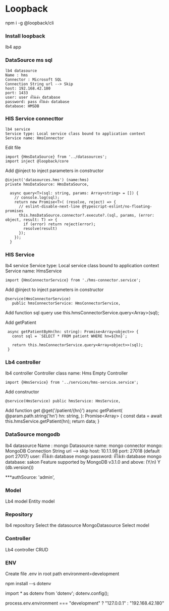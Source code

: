 # Loopback

npm i -g @loopback/cli
### Install loopback
lb4 app

### DataSource ms sql

```
lb4 datasource 
Name : hms
Connector : Microsoft SQL
Connection String url --> Skip
host: 192.168.42.180
port: 1433
user: user ที่ใช้เข้า database
password: pass ที่ใช้เข้า database
database: HMSDB
````
### HIS Service connecttor
```
lb4 service
Service type: Local service class bound to application context
Service name: HmsConnector
```

Edit file
```
import {HmsDataSource} from '../datasources';
import inject @loopback/core
```

 Add @inject to inject parameters in constructor
 ```
@inject('datasources.hms') (name:hms)
private hmsDataSource: HmsDataSource,
```

```
  async query<T>(sql: string, params: Array<string> = []) {
    // console.log(sql);
    return new Promise<T>( (resolve, reject) => {
      // eslint-disable-next-line @typescript-eslint/no-floating-promises
      this.hmsDataSource.connector?.execute?.(sql, params, (error: object, result: T) => {
        if (error) return reject(error);
        resolve(result)
      });
    });
  }
```

### HIS Service
lb4 service
Service type: Local service class bound to application context
Service name: HmsService
```
import {HmsConnectorService} from './hms-connector.service';
```

 Add @inject to inject parameters in constructor
 ```
@service(HmsConnectorService)
    public hmsConnectorService: HmsConnectorService,
```


Add function sql query use this.hmsConnectorService.query<Array<object>>(sql);

Add getPatient
 ```
  async getPatientByHn(hn: string): Promise<Array<object>> {
    const sql = `SELECT * FROM patient WHERE hn=${hn}`;

    return this.hmsConnectorService.query<Array<object>>(sql);
  }
 ```
 
 ### Lb4 controller
lb4 controller
Controller class name: Hms
Empty Controller

 ```
import {HmsService} from '../services/hms-service.service';
```
 Add constructor
 ```
@service(HmsService) public hmsService: HmsService,
```
Add function get
@get('/patient/{hn}')
  async getPatient(
    @param.path.string('hn') hn: string,
  ): Promise<Array<object>> {
    const data = await this.hmsService.getPatient(hn);
    return data;
  }

### DataSource mongodb
lb4 datasource 
Name : mongo
Datasource name: mongo
connector mongo:  MongoDB
Connection String url --> skip
host: 10.1.1.98
port: 27018 (default port 27017)
user: ที่ใช้เข้า database mongo
password: ที่ใช้เข้า database mongo
database: sakon
Feature supported by MongoDB v3.1.0 and above: (Y/n) Y (db.version())

***authSource: 'admin',
 
### Model
Lb4 model
Entity model

### Repository
lb4 repository
Select the datasource MongoDatasource
Select model

### Controller
Lb4 controller
CRUD 
 

### ENV
Create file .env in root path
environment=development

npm install --s dotenv

import * as dotenv from 'dotenv';
dotenv.config();

process.env.environment === "development" ? "127.0.0.1" : "192.168.42.180"


